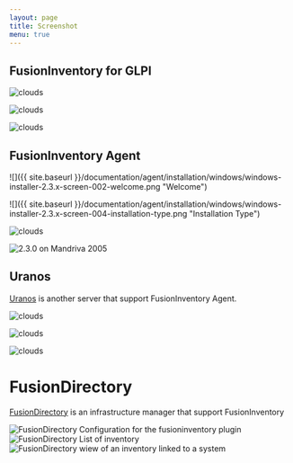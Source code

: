 ```yaml
---
layout: page
title: Screenshot
menu: true
---
```


## FusionInventory for GLPI

![](308.png "clouds")
   
![](309.png "clouds")
   
![](299.png "clouds")
   

## FusionInventory Agent

![]({{ site.baseurl }}/documentation/agent/installation/windows/windows-installer-2.3.x-screen-002-welcome.png "Welcome")
   
![]({{ site.baseurl }}/documentation/agent/installation/windows/windows-installer-2.3.x-screen-004-installation-type.png "Installation Type")
   
![](agent-300x230.png "clouds")
   
![](2.3.0_on_mandriva_2005.png "2.3.0 on Mandriva 2005")
   

## Uranos

[Uranos](http://uranos.sourceforge.net/www/index.php?loadsub=quwiki&func=wiki&type=index) is another
server that support FusionInventory Agent.

![](fusioninventory-storages.png "clouds")
   
![](fusioninventory-detail-300x146.png "clouds")
   
![](fusioninventory-hardware-300x146.png "clouds")

# FusionDirectory

[FusionDirectory](https://www.fusiondirectory.org/) is an infrastructure manager that support FusionInventory

![](fd-configuration-fusioninventory.png "FusionDirectory Configuration for the fusioninventory plugin")
![](fd-fusioninventory-inventory-list.png "FusionDirectory List of inventory") 
![](fd-fusioninventory-inventory.png "FusionDirectory wiew of an inventory linked to a system")

